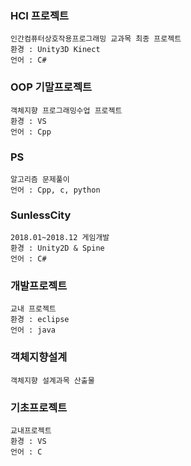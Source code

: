 
### HCI 프로젝트
    인간컴퓨터상호작용프로그래밍 교과목 최종 프로젝트
    환경 : Unity3D Kinect
    언어 : C#
   
### OOP 기말프로젝트
    객체지향 프로그래밍수업 프로젝트
    환경 : VS
    언어 : Cpp

### PS
    알고리즘 문제풀이
    언어 : Cpp, c, python

### SunlessCity
    2018.01~2018.12 게임개발
    환경 : Unity2D & Spine
    언어 : C#

### 개발프로젝트
    교내 프로젝트
    환경 : eclipse
    언어 : java
### 객체지향설계
    객체지향 설계과목 산출물

### 기초프로젝트
    교내프로젝트
    환경 : VS
    언어 : C
    
